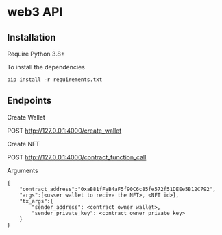 web3 API
==========

## Installation

Require Python 3.8+


To install the dependencies
```
pip install -r requirements.txt
```


## Endpoints

Create Wallet
 
POST http://127.0.0.1:4000/create_wallet

Create NFT

POST http://127.0.0.1:4000/contract_function_call

Arguments
```
{
    "contract_address":"0xaB81fFeB4aF5f90C6c85fe572f51DEEe5B12C792",
    "args":[<usser wallet to recive the NFT>, <NFT id>],
    "tx_args":{
        "sender_address": <contract owner wallet>,
        "sender_private_key": <contract owner private key>
    }
}
```


  
